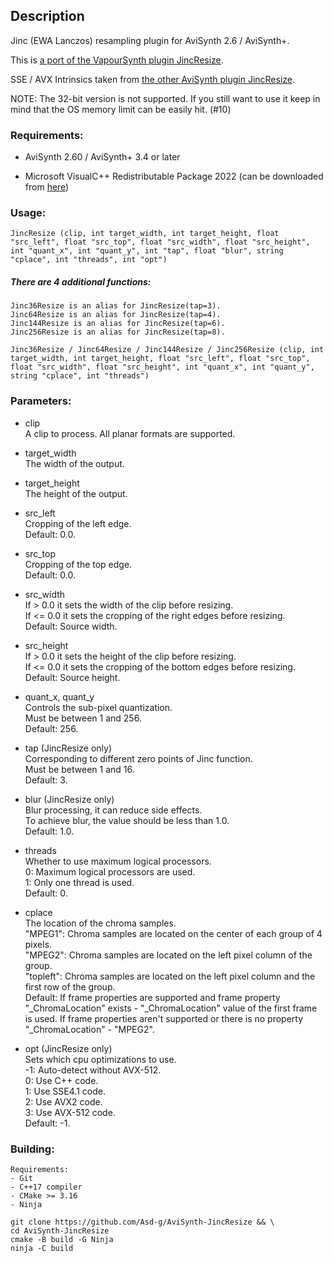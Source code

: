 ## Description

Jinc (EWA Lanczos) resampling plugin for AviSynth 2.6 / AviSynth+.

This is [a port of the VapourSynth plugin JincResize](https://github.com/Kiyamou/VapourSynth-JincResize).

SSE / AVX Intrinsics taken from [the other AviSynth plugin JincResize](https://github.com/AviSynth/jinc-resize).

NOTE: The 32-bit version is not supported. If you still want to use it keep in mind that the OS memory limit can be easily hit. (#10)

### Requirements:

- AviSynth 2.60 / AviSynth+ 3.4 or later

- Microsoft VisualC++ Redistributable Package 2022 (can be downloaded from [here](https://github.com/abbodi1406/vcredist/releases))

### Usage:

```
JincResize (clip, int target_width, int target_height, float "src_left", float "src_top", float "src_width", float "src_height", int "quant_x", int "quant_y", int "tap", float "blur", string "cplace", int "threads", int "opt")
```

##### There are 4 additional functions:
    Jinc36Resize is an alias for JincResize(tap=3).
    Jinc64Resize is an alias for JincResize(tap=4).
    Jinc144Resize is an alias for JincResize(tap=6).
    Jinc256Resize is an alias for JincResize(tap=8).

```
Jinc36Resize / Jinc64Resize / Jinc144Resize / Jinc256Resize (clip, int target_width, int target_height, float "src_left", float "src_top", float "src_width", float "src_height", int "quant_x", int "quant_y", string "cplace", int "threads")
```

### Parameters:

- clip\
    A clip to process. All planar formats are supported.

- target_width\
    The width of the output.

- target_height\
    The height of the output.

- src_left\
    Cropping of the left edge.\
    Default: 0.0.

- src_top\
    Cropping of the top edge.\
    Default: 0.0.

- src_width\
    If > 0.0 it sets the width of the clip before resizing.\
    If <= 0.0 it sets the cropping of the right edges before resizing.\
    Default: Source width.

- src_height\
    If > 0.0 it sets the height of the clip before resizing.\
    If <= 0.0 it sets the cropping of the bottom edges before resizing.\
    Default: Source height.

- quant_x, quant_y\
    Controls the sub-pixel quantization.\
    Must be between 1 and 256.\
    Default: 256.

- tap (JincResize only)\
    Corresponding to different zero points of Jinc function.\
    Must be between 1 and 16.\
    Default: 3.

- blur (JincResize only)\
    Blur processing, it can reduce side effects.\
    To achieve blur, the value should be less than 1.0.\
    Default: 1.0.

- threads\
    Whether to use maximum logical processors.\
    0: Maximum logical processors are used.\
    1: Only one thread is used.\
    Default: 0.

- cplace\
    The location of the chroma samples.\
    "MPEG1": Chroma samples are located on the center of each group of 4 pixels.\
    "MPEG2": Chroma samples are located on the left pixel column of the group.\
    "topleft": Chroma samples are located on the left pixel column and the first row of the group.\
    Default: If frame properties are supported and frame property "_ChromaLocation" exists - "_ChromaLocation" value of the first frame is used.
    If frame properties aren't supported or there is no property "_ChromaLocation" - "MPEG2".

- opt (JincResize only)\
    Sets which cpu optimizations to use.\
    -1: Auto-detect without AVX-512.\
    0: Use C++ code.\
    1: Use SSE4.1 code.\
    2: Use AVX2 code.\
    3: Use AVX-512 code.\
    Default: -1.

### Building:

```
Requirements:
- Git
- C++17 compiler
- CMake >= 3.16
- Ninja
```

```
git clone https://github.com/Asd-g/AviSynth-JincResize && \
cd AviSynth-JincResize
cmake -B build -G Ninja
ninja -C build
```
